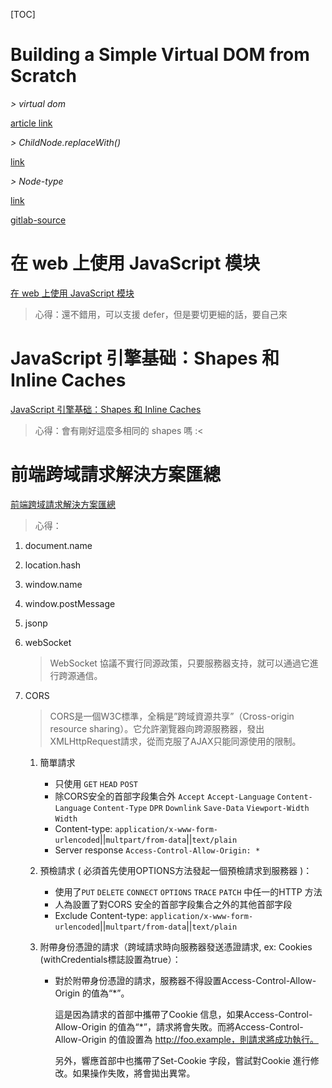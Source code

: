[TOC]

# Building a Simple Virtual DOM from Scratch

*> virtual dom*

[article link](https://dev.to/ycmjason/building-a-simple-virtual-dom-from-scratch-3d05#mount-node-target)

*> ChildNode.replaceWith()*

[link](https://developer.mozilla.org/en-US/docs/Web/API/ChildNode/replaceWith)

*> Node-type*

[link](https://developer.mozilla.org/en-US/docs/Web/API/Node/nodeType)

[gitlab-source](https://gitlab.com/Shenglian/virtual-dom-simple-example)

# 在 web 上使用 JavaScript 模块

[在 web 上使用 JavaScript 模块](https://zhuanlan.zhihu.com/p/38581901)

> 心得：還不錯用，可以支援 defer，但是要切更細的話，要自己來



# JavaScript 引擎基础：Shapes 和 Inline Caches

[JavaScript 引擎基础：Shapes 和 Inline Caches](https://hijiangtao.github.io/2018/06/17/Shapes-ICs/)

> 心得：會有剛好這麼多相同的 shapes 嗎 :<



# 前端跨域請求解決方案匯總

[前端跨域請求解決方案匯總](https://hijiangtao.github.io/2017/06/13/Cross-Origin-Resource-Sharing-Solutions/)

> 心得：

1. document.name

2. location.hash

3. window.name

4. window.postMessage

5. jsonp

6. webSocket

   > WebSocket 協議不實行同源政策，只要服務器支持，就可以通過它進行跨源通信。

7. CORS

   > CORS是一個W3C標準，全稱是”跨域資源共享”（Cross-origin resource sharing）。它允許瀏覽器向跨源服務器，發出XMLHttpRequest請求，從而克服了AJAX只能同源使用的限制。

   1. 簡單請求

      - 只使用 `GET` `HEAD` `POST` 
      - 除CORS安全的首部字段集合外 `Accept` `Accept-Language` `Content-Language` `Content-Type` `DPR` `Downlink` `Save-Data` `Viewport-Width` `Width`
      - Content-type: `application/x-www-form-urlencoded`||`multpart/from-data`||`text/plain`
      - Server response `Access-Control-Allow-Origin: *`

   2. 預檢請求 ( 必須首先使用OPTIONS方法發起一個預檢請求到服務器 )：

      - 使用了`PUT` `DELETE` `CONNECT` `OPTIONS` `TRACE` `PATCH` 中任一的HTTP 方法
      - 人為設置了對CORS 安全的首部字段集合之外的其他首部字段
      - Exclude Content-type: `application/x-www-form-urlencoded`||`multpart/from-data`||`text/plain`

   3. 附帶身份憑證的請求（跨域請求時向服務器發送憑證請求, ex: Cookies (withCredentials標誌設置為true）：

      - 對於附帶身份憑證的請求，服務器不得設置Access-Control-Allow-Origin 的值為“*”。

        這是因為請求的首部中攜帶了Cookie 信息，如果Access-Control-Allow-Origin 的值為“*”，請求將會失敗。而將Access-Control-Allow-Origin 的值設置為 http://foo.example，則請求將成功執行。

        另外，響應首部中也攜帶了Set-Cookie 字段，嘗試對Cookie 進行修改。如果操作失敗，將會拋出異常。